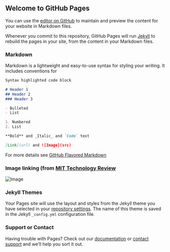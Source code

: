 ## Welcome to GitHub Pages

You can use the [editor on GitHub](https://github.com/moheo/moheo.github.io/edit/master/index.md) to maintain and preview the content for your website in Markdown files.

Whenever you commit to this repository, GitHub Pages will run [Jekyll](https://jekyllrb.com/) to rebuild the pages in your site, from the content in your Markdown files.

### Markdown

Markdown is a lightweight and easy-to-use syntax for styling your writing. It includes conventions for

```markdown
Syntax highlighted code block

# Header 1
## Header 2
### Header 3

- Bulleted
- List

1. Numbered
2. List

**Bold** and _Italic_ and `Code` text

[Link](url) and ![Image](src)
```

For more details see [GitHub Flavored Markdown](https://guides.github.com/features/mastering-markdown/)

### Image linking (from [MIT Technology Review](https://www.technologyreview.com/s/601519/how-to-create-a-malevolent-artificial-intelligence/)
![Image](https://d267cvn3rvuq91.cloudfront.net/i/images/ai_0.jpg)

### Jekyll Themes

Your Pages site will use the layout and styles from the Jekyll theme you have selected in your [repository settings](https://github.com/moheo/moheo.github.io/settings). The name of this theme is saved in the Jekyll `_config.yml` configuration file.

### Support or Contact

Having trouble with Pages? Check out our [documentation](https://help.github.com/categories/github-pages-basics/) or [contact support](https://github.com/contact) and we’ll help you sort it out.
